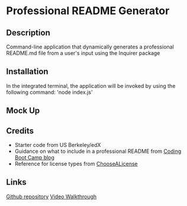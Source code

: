 # Professional README Generator

## Description
Command-line application that dynamically generates a professional README.md file from a user's input using the Inquirer package

## Installation
In the integrated terminal, the application will be invoked by using the following command: 'node index.js'

## Mock Up

## Credits
- Starter code from US Berkeley/edX   
- Guidance on what to include in a professional README from [Coding Boot Camp blog](https://coding-boot-camp.github.io/full-stack/github/professional-readme-guide)   
- Reference for license types from [ChooseALicense](https://choosealicense.com/licenses/)   

## Links

[Github repository](https://github.com/kyndalbowers/readme-generator)
[Video Walkthrough](https://drive.google.com/file/d/1lv73AuzJhBdRkjnOCMN4LwzFwma7Ggby/view)
